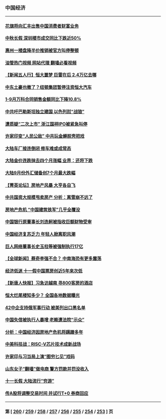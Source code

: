 ### 中国经济
---
#### [花旗将向汇丰出售中国消费者财富业务](../../pages/ncid283/n14091239.md?10092045) 
#### [中秋长假 深圳楼市成交同比下跌近50%](../../pages/ncid283/n14091179.md?10092045) 
#### [惠州一楼盘降半价推销被官方叫停整顿](../../pages/ncid283/n14091127.md?10092045) 
#### [油管热门视频 网站代理 翻墙必看视频](http://138.2.39.72:81/youtube.html?epic-marker?10092045)
#### [【新闻五人行】恒大噩梦 巨雷在后 2.4万亿去哪](../../pages/ncid283/n14090490.md?10092045) 
#### [中东土豪也撤了？纽顿集团暂停注资恒大汽车](../../pages/ncid283/n14090892.md?10092045) 
#### [1-9月万科合同销售金额同比下降10.8%](../../pages/ncid283/n14090813.md?10092045) 
#### [中共吁巴勒斯坦独立建国 以色列怼“战狼”](../../pages/ncid283/n14090825.md?10092045) 
#### [遭质疑“二次上市” 浙江国祥IPO被紧急叫停](../../pages/ncid283/n14090758.md?10092045) 
#### [许家印变“人民公敌” 中共玩金蝉脱壳把戏](../../pages/ncid283/n14090696.md?10092045) 
#### [大陆车厂接连倒闭 修车难或成常态](../../pages/ncid283/n14090620.md?10092045) 
#### [大陆金价连跌抹去四个月涨幅 业界：还将下跌](../../pages/ncid283/n14090512.md?10092045) 
#### [大陆9月份外汇储备创7个月最大跌幅](../../pages/ncid283/n14090617.md?10092045) 
#### [【菁英论坛】房地产风暴 大亨各自飞](../../pages/ncid283/n14090484.md?10092045) 
#### [中共国资大规模甩卖房产 分析：离雪崩不远了](../../pages/ncid283/n14090491.md?10092045) 
#### [房地产危机 “中国建筑铁军”几乎全覆没](../../pages/ncid283/n14090459.md?10092045) 
#### [中国银行原董事长刘连舸被指收巨额财物受审](../../pages/ncid283/n14090279.md?10092045) 
#### [中国经济复苏乏力 年轻人掀离职风潮](../../pages/ncid283/n14090270.md?10092045) 
#### [巨人网络董事长史玉柱等被强制执行17亿](../../pages/ncid283/n14090159.md?10092045) 
#### [【全球新闻】蔡奇李强不合？ 中南海恐有更多震荡](../../pages/ncid283/n14090175.md?10092045) 
#### [经济低迷 十一假中国票房创近5年来次低](../../pages/ncid283/n14090091.md?10092045) 
#### [【新唐人快报】习急访越南 寻800客房的酒店](../../pages/ncid283/n14089952.md?10092045) 
#### [恒大烂尾楼知多少？ 全国各地数据曝光](../../pages/ncid283/n14089970.md?10092045) 
#### [42中企支持俄军事行动 被美列出口黑名单](../../pages/ncid283/n14089825.md?10092045) 
#### [中国失信被执行人暴增 老赖遭法院“示众”](../../pages/ncid283/n14089926.md?10092045) 
#### [分析：中国经济因房地产危机将蹒跚多年](../../pages/ncid283/n14089911.md?10092045) 
#### [中美科技战：RISC-V芯片技术成新战场](../../pages/ncid283/n14089810.md?10092045) 
#### [许家印与习当局上演“图穷匕见”戏码](../../pages/ncid283/n14089818.md?10092045) 
#### [山东女子“翻墙”做电商 警方罚款并罚没收入](../../pages/ncid283/n14089680.md?10092045) 
#### [十一长假 大陆流行“穷游”](../../pages/ncid283/n14089765.md?10092045) 
#### [传A股将调整交易时间 并试行T+0 券商回应](../../pages/ncid283/n14089644.md?10092045) 

---
#### 第 [ [260](./260.md?10092045) / [259](./259.md?10092045) / [258](./258.md?10092045) / [257](./257.md?10092045) / [256](./256.md?10092045) / [255](./255.md?10092045) / [254](./254.md?10092045) / [253](./253.md?10092045) ] 页
